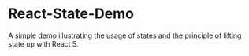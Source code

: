 # React-State-Demo

A simple demo illustrating the usage of states and the principle of lifting state up with React 5.
